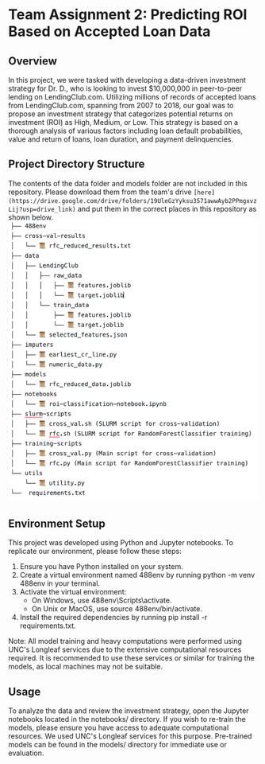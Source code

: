 # Team Assignment 2: Predicting ROI Based on Accepted Loan Data

## Overview
In this project, we were tasked with developing a data-driven investment strategy for Dr. D., who is looking to invest $10,000,000 in peer-to-peer lending on LendingClub.com. Utilizing millions of records of accepted loans from LendingClub.com, spanning from 2007 to 2018, our goal was to propose an investment strategy that categorizes potential returns on investment (ROI) as High, Medium, or Low. This strategy is based on a thorough analysis of various factors including loan default probabilities, value and return of loans, loan duration, and payment delinquencies.

## Project Directory Structure
The contents of the data folder and models folder are not included in this repository. Please download them from the team's drive `[here](https://drive.google.com/drive/folders/19UleGzYyksu3571awwAyb2PPmgxvzLij?usp=drive_link)` and put them in the correct places in this repository as shown below. 
![Layout Image](layout.png)

## Environment Setup
This project was developed using Python and Jupyter notebooks. To replicate our environment, please follow these steps:

1. Ensure you have Python installed on your system.
2. Create a virtual environment named 488env by running python -m venv 488env in your terminal.
3. Activate the virtual environment:
    - On Windows, use 488env\Scripts\activate.
    - On Unix or MacOS, use source 488env/bin/activate.
4. Install the required dependencies by running pip install -r requirements.txt.

Note: All model training and heavy computations were performed using UNC's Longleaf services due to the extensive computational resources required. It is recommended to use these services or similar for training the models, as local machines may not be suitable.

## Usage
To analyze the data and review the investment strategy, open the Jupyter notebooks located in the notebooks/ directory.
If you wish to re-train the models, please ensure you have access to adequate computational resources. We used UNC's Longleaf services for this purpose. Pre-trained models can be found in the models/ directory for immediate use or evaluation.


